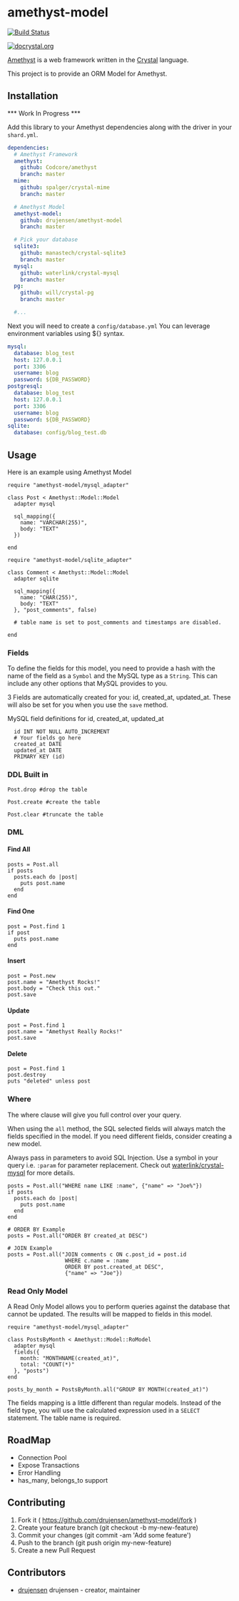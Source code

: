 # amethyst-model

[![Build Status](https://travis-ci.org/drujensen/amethyst-model.svg)](https://travis-ci.org/drujensen/amethyst-model)

[![docrystal.org](http://www.docrystal.org/badge.svg)](http://www.docrystal.org/github.com/drujensen/amethyst-model)

[Amethyst](https://github.com/Codcore/amethyst) is a web framework written in
the [Crystal](https://github.com/manastech/crystal) language. 

This project is to provide an ORM Model for Amethyst.

## Installation

*** Work In Progress ***

Add this library to your Amethyst dependencies along with the driver in
your `shard.yml`.

```yaml
dependencies:
  # Amethyst Framework
  amethyst:
    github: Codcore/amethyst
    branch: master
  mime:
    github: spalger/crystal-mime
    branch: master

  # Amethyst Model
  amethyst-model:
    github: drujensen/amethyst-model
    branch: master

  # Pick your database
  sqlite3:
    github: manastech/crystal-sqlite3
    branch: master
  mysql:
    github: waterlink/crystal-mysql
    branch: master
  pg:
    github: will/crystal-pg
    branch: master

  #...
```

Next you will need to create a `config/database.yml`
You can leverage environment variables using ${} syntax.

```yaml
mysql:
  database: blog_test
  host: 127.0.0.1
  port: 3306
  username: blog
  password: ${DB_PASSWORD}
postgresql:
  database: blog_test
  host: 127.0.0.1
  port: 3306
  username: blog
  password: ${DB_PASSWORD}
sqlite:
  database: config/blog_test.db
```

## Usage

Here is an example using Amethyst Model

```crystal
require "amethyst-model/mysql_adapter"

class Post < Amethyst::Model::Model
  adapter mysql
  
  sql_mapping({ 
    name: "VARCHAR(255)", 
    body: "TEXT" 
  })

end
```
```crystal
require "amethyst-model/sqlite_adapter"

class Comment < Amethyst::Model::Model
  adapter sqlite

  sql_mapping({ 
    name: "CHAR(255)", 
    body: "TEXT" 
  }, "post_comments", false)

  # table name is set to post_comments and timestamps are disabled.

end

```
### Fields

To define the fields for this model, you need to provide a hash with the name
of the field as a `Symbol` and the MySQL type as a `String`.  This can include
any other options that MySQL provides to you.  

3 Fields are automatically created for you:  id, created_at, updated_at.
These will also be set for you when you use the `save` method.

MySQL field definitions for id, created_at, updated_at

```mysql
  id INT NOT NULL AUTO_INCREMENT
  # Your fields go here
  created_at DATE
  updated_at DATE 
  PRIMARY KEY (id)
```

### DDL Built in

```crystal
Post.drop #drop the table

Post.create #create the table

Post.clear #truncate the table
```

### DML

#### Find All

```crystal
posts = Post.all
if posts
  posts.each do |post|
    puts post.name
  end
end
```

#### Find One

```crystal
post = Post.find 1
if post
  puts post.name
end
```

#### Insert

```crystal
post = Post.new
post.name = "Amethyst Rocks!"
post.body = "Check this out."
post.save
```

#### Update

```crystal
post = Post.find 1
post.name = "Amethyst Really Rocks!"
post.save
```

#### Delete

```crystal
post = Post.find 1
post.destroy
puts "deleted" unless post
```

### Where 

The where clause will give you full control over your query. 

When using the `all` method, the SQL selected fields will always match the
fields specified in the model.  If you need different fields, consider
creating a new model.

Always pass in parameters to avoid SQL Injection.  Use a symbol in your query
i.e. `:param` for parameter replacement.  Check out
[waterlink/crystal-mysql](https://github.com/waterlink/crystal-mysql) for more
details.

```crystal
posts = Post.all("WHERE name LIKE :name", {"name" => "Joe%"})
if posts
  posts.each do |post|
    puts post.name
  end
end

# ORDER BY Example
posts = Post.all("ORDER BY created_at DESC")

# JOIN Example
posts = Post.all("JOIN comments c ON c.post_id = post.id 
                  WHERE c.name = :name 
                  ORDER BY post.created_at DESC", 
                  {"name" => "Joe"})

```
### Read Only Model

A Read Only Model allows you to perform queries against the database that
cannot be updated.  The results will be mapped to fields in this model.

```crystal
require "amethyst-model/mysql_adapter"

class PostsByMonth < Amethyst::Model::RoModel
  adapter mysql
  fields({ 
    month: "MONTHNAME(created_at)", 
    total: "COUNT(*)"
  }, "posts")
end

posts_by_month = PostsByMonth.all("GROUP BY MONTH(created_at)")
```

The fields mapping is a little different than regular models.  Instead of the
field type, you will use the calculated expression used in a `SELECT` statement.  The table name is required.
## RoadMap
- Connection Pool
- Expose Transactions
- Error Handling
- has_many, belongs_to support

## Contributing

1. Fork it ( https://github.com/drujensen/amethyst-model/fork )
2. Create your feature branch (git checkout -b my-new-feature)
3. Commit your changes (git commit -am 'Add some feature')
4. Push to the branch (git push origin my-new-feature)
5. Create a new Pull Request

## Contributors

- [drujensen](https://github.com/drujensen) drujensen - creator, maintainer
